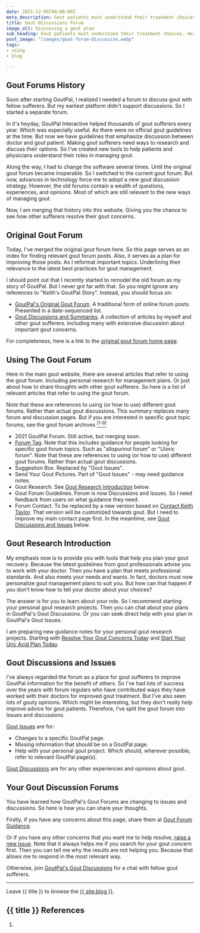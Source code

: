 ```yaml
---
date: 2021-12-05T00:00:00Z
meta_description: Gout patients must understand their treatment choices. What if you don't understand your doctor's advice? Discuss with fellow sufferers.
title: Gout Discussions Forum
image_alt: Discussing a gout plan
sub_heading: Gout patients must understand their treatment choices. Here's how to discuss your plan with other gout sufferers.
post_image: "/images/gout-forum-discussion.webp"
tags:
- using
- blog

---
```


## Gout Forums History

Soon after starting GoutPal, I realized I needed a forum to discuss gout with fellow sufferers. But my earliest platform didn't support discussions. So I started a separate forum.

In it's heyday, GoutPal Interactive helped thousands of gout sufferers every year. Which was especially useful. As there were no official gout guidelines at the time. But now we have guidelines that emphasize discussion between doctor and gout patient. Making gout sufferers need ways to research and discuss their options. So I've created new tools to help patients and physicians understand their roles in managing gout.

Along the way, I had to change the software several times. Until the original gout forum became inoperable. So I switched to the current gout forum. But now, advances in technology force me to adopt a new gout discussion strategy. However, the old forums contain a wealth of questions, experiences, and opinions. Most of which are still relevant to the new ways of managing gout.

Now, I am merging that history into this website. Giving you the chance to see how other sufferers resolve their gout concerns.

## Original Gout Forum

Today, I've merged the original gout forum here. So this page serves as an index for finding relevant gout forum posts. Also, it serves as a plan for improving those posts. As I reformat important topics. Underlining their relevance to the latest best practices for gout management.

I should point out that I recently started to remodel the old forum as my story of GoutPal. But I never got far with that. So you might ignore any references to "Keith's GoutPal Story". Instead, you should focus on:

- <a href="/gout-pal-forum/">GoutPal's Original Gout Forum</a>. A traditional form of online forum posts. Presented in a date-sequenced list.
- <a href="/gout-news/">Gout Discussions and Summaries</a>. A collection of articles by myself and other gout sufferers. Including many with extensive discussion about important gout concerns.

For completeness, here is a link to the <a href="/keiths-gout-story-2020.html">original gout forum home page</a>.

## Using The Gout Forum

Here in the main gout website, there are several articles that refer to using the gout forum. Including personal research for management plans. Or just about how to share thoughts with other gout sufferers. So here is a list of relevant articles that refer to using the gout forum.

Note that these are references to using (or how to use) different gout forums. Rather than actual gout discussions. This summary replaces many forum and discussion pages. But if you are interested in specific gout topic forums, see the gout forum archives <a href="#ref1"><sup>[1-9]</sup></a>


- 2021 GoutPal Forum. Still active, but merging soon.
- <a href="/topic/forum/">Forum Tag</a>. Note that this includes guidance for people looking for specific gout forum topics. Such as "allopurinol forum" or "Uloric forum". Note that these are references to using (or how to use) different gout forums. Rather than actual gout discussions.
- Suggestion Box. Replaced by "Gout Issues". 
- Send Your Gout Pictures. Part of "Gout Issues" - may need guidance notes.
- Gout Research. See <a href="#research">Gout Research Introduction</a> below.
- Gout Forum Guidelines. Forum is now Discussions and Issues. So I need feedback from users on what guidance they need.
- Forum Contact. To be replaced by a new version based on <a href="https://keith-taylor.pages.dev/contact-keith-taylor/">Contact Keith Taylor</a>. That version will be customized towards gout. But I need to improve my main contact page first. In the meantime, see <a href="#discussions">Gout Discussions and Issues</a> below.

<h2 id="research">Gout Research Introduction</h2>

My emphasis now is to provide you with tools that help you plan your gout recovery. Because the latest guidelines from gout professionals advise you to work with your doctor. Then you have a plan that meets professional standards. And also meets your needs and wants. In fact, doctors must now personalize gout management plans to suit you. But how can that happen if you don't know how to tell your doctor about your choices?

The answer is for you to learn about your role. So I recommend starting your personal gout research projects. Then you can chat about your plans in GoutPal's Gout Discussions. Or you can seek direct help with your plan in GoutPal's Gout Issues.

I am preparing new guidance notes for your personal gout research projects. Starting with <a href="/blog/whats-your-biggest-gout-concern">Resolve Your Gout Concerns Today</a> and <a href="/blog/starting-gout-plans">Start Your Uric Acid Plan Today</a>.

<h2 id="discussions">Gout Discussions and Issues</h2>

I've always regarded the forum as a place for gout sufferers to improve GoutPal information for the benefit of others. So I've had lots of success over the years with forum regulars who have contributed ways they have worked with their doctors for improved gout treatment. But I've also seen lots of gouty opinions. Which might be interesting, but they don't really help improve advice for gout patients. Therefore, I've split the gout forum into Issues and discussions.

<a href="{{ site.social_links.github }}issues">Gout Issues</a> are for:
- Changes to a specific GoutPal page.
- Missing information that should be on a GoutPal page.
- Help with your personal gout project. Which should, wherever possible, refer to relevant GoutPal page(s).

<a href="{{ site.social_links.github }}discussions">Gout Discussions</a> are for any other experiences and opinions about gout.

<h2 id="next">Your Gout Discussion Forums</h2>

You have learned how GoutPal's Gout Forums are changing to issues and discussions. So here is how you can share your thoughts.

Firstly, if you have any concerns about this page, share them at <a href="{{ site.social_links.github }}issues/9">Gout Forum Guidance</a>.

Or if you have any other concerns that you want me to help resolve, <a href="{{ site.social_links.github }}issues/new/choose">raise a new issue</a>. Note that it always helps me if you search for your gout concern first. Then you can tell me why the results are not helping you. Because that allows me to respond in the most relevant way.

Otherwise, join <a href="{{ site.social_links.github }}discussions">GoutPal's Gout Discussions</a> for a chat with fellow gout sufferers.

***

Leave {{ title }} to browse the <a href="/blog">{{ site.blog }}</a>.

<h2 id="refs">{{ title }} References</h2>
<ol>
	<li id="ref1"></li>
</ol>